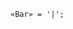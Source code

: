 <!-- This file is generated automatically by infrastructure scripts. Please don't edit by hand. -->

```{ .ebnf .slang-ebnf #Bar }
«Bar» = '|';
```
